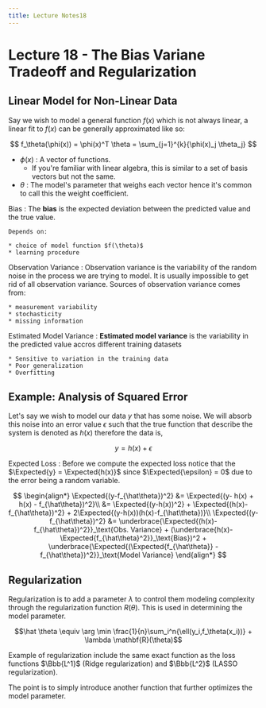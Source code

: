 ```yaml
---
title: Lecture Notes18
---
```

# Lecture 18 - The Bias Variane Tradeoff and Regularization

## Linear Model for Non-Linear Data

Say we wish to model a general function $f(x)$ which is not always linear, a linear fit to $f(x)$ can be generally approximated like so:

$$ f_\theta(\phi(x)) = \phi(x)^T \theta = \sum_{j=1}^{k}{\phi(x)_j \theta_j}  $$

* $\phi(x)$ : A vector of functions.
    * If you're familiar with linear algebra, this is similar to a set of basis vectors but not the same.
* $\theta$ : The model's parameter that weighs each vector hence it's common to call this the weight coefficient.

Bias
: The **bias** is the expected deviation between the predicted value and the true value.

    Depends on:

    * choice of model function $f(\theta)$
    * learning procedure

Observation Variance
: Observation variance is the variability of the random noise in the process we are trying to model. It is usually impossible to get rid of all observation variance. Sources of observation variance comes from:

    * measurement variability
    * stochasticity
    * missing information

Estimated Model Variance
: **Estimated model variance** is the variability in the predicted value accros different training datasets

    * Sensitive to variation in the training data
    * Poor generalization
    * Overfitting

## Example: Analysis of Squared Error

Let's say we wish to model our data $y$ that has some noise. We will absorb this noise into an error value $\epsilon$ such that the true function that describe the system is denoted as $h(x)$ therefore the data is,

$$ y =h(x) + \epsilon $$

Expected Loss
: Before we compute the expected loss notice that the $\Expected{y} = \Expected{h(x)}$ since $\Expected{\epsilon} = 0$ due to the error being a random variable.

$$
\begin{align*}
\Expected{(y-f_{\hat\theta})^2} &= \Expected{(y- h(x) + h(x) - f_{\hat\theta})^2}\\
&= \Expected{(y-h(x))^2} + \Expected{(h(x)-f_{\hat\theta})^2} +  2\Expected{(y-h(x))(h(x)-f_{\hat\theta})}\\
\Expected{(y-f_{\hat\theta})^2} &= \underbrace{\Expected{(h(x)-f_{\hat\theta})^2}}_\text{Obs. Variance} + (\underbrace{h(x)-\Expected{f_{\hat\theta}^2}}_\text{Bias})^2 + \underbrace{\Expected{(\Expected{f_{\hat\theta}} - f_{\hat\theta})^2}}_\text{Model Variance}
\end{align*}
$$

## Regularization

Regularization is to add a parameter $\lambda$ to control them modeling complexity through the regularization function $R(\theta)$. This is used in determining the model parameter.

$$\hat \theta \equiv \arg \min \frac{1}{n}\sum_i^n{\ell(y_i,f_\theta(x_i))} + \lambda \mathbf{R}(\theta)$$

Example of regularization include the same exact function as the loss functions $\Bbb{L^1}$ (Ridge regularization) and $\Bbb{L^2}$ (LASSO regularization).

The point is to simply introduce another function that further optimizes the model parameter.